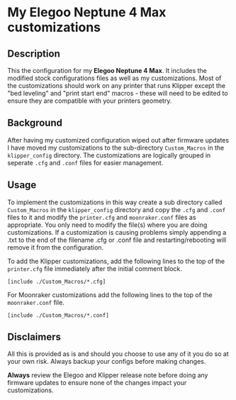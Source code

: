 # My Elegoo Neptune 4 Max customizations

## Description
This the configuration for my **Elegoo Neptune 4 Max**.  It includes the modified stock configurations files as well as my customizations.  Most of the customizations should work on any printer that runs Klipper except the "bed leveling" and "print start end" macros - these will need to be edited to ensure they are compatible with your printers geometry.
## Background
After having my customized configuration wiped out after firmware updates I have moved my customizations to the sub-directory `Custom_Macros` in the `klipper_config` directory. The customizations are logically grouped in seperate `.cfg` and `.conf` files for easier management.  
## Usage
To implement the customizations in this way create a sub directory called `Custom_Macros` in the `klipper_config` directory and copy the `.cfg` and `.conf` files to it and modify the `printer.cfg` and `moonraker.conf` files as appropriate.  You only need to modify the file(s) where you are doing customizations.  If a customization is causing problems simply appending a .txt to the end of the filename .cfg or .conf file and restarting/rebooting will remove it from the configuration.

To add the Klipper customizations, add the following lines to the top of the `printer.cfg` file immediately after the initial comment block.
```
[include ./Custom_Macros/*.cfg]
```
For Moonraker customizations add the following lines to the top of the `moonraker.conf` file. 
```
[include ./Custom_Macros/*.conf]

```
## Disclaimers
All this is provided as is and should you choose to use any of it you do so at your own risk.  Always backup your configs before making changes.

**Always** review the Elegoo and Klipper release note before doing any firmware updates to ensure none of the changes impact your customizations.
